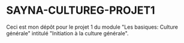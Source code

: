 # SAYNA-CULTUREG-PROJET1
Ceci est mon dépôt pour le projet 1 du module "Les basiques: Culture générale" intitulé "Initiation à la culture générale".
